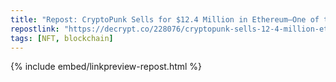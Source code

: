 ```yaml
---
title: "Repost: CryptoPunk Sells for $12.4 Million in Ethereum—One of the Biggest NFT Sales Ever - Decrypt"
repostlink: "https://decrypt.co/228076/cryptopunk-sells-12-4-million-ethereum-one-biggest-nft-sales"
tags: [NFT, blockchain]
---
```


{% include embed/linkpreview-repost.html %}
